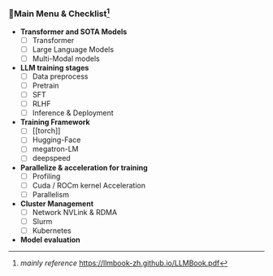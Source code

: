 ### 🔖Main Menu & Checklist[^1]
+ **Transformer and SOTA Models**
	- [ ] Transformer 
	- [ ] Large Language Models
	- [ ] Multi-Modal models
+ **LLM training stages**
	- [ ] Data preprocess
	- [ ] Pretrain
	- [ ] SFT
	- [ ] RLHF
	- [ ] Inference & Deployment
+ **Training Framework**
	- [ ] [[torch]]
	- [ ] Hugging-Face
	- [ ] megatron-LM
	- [ ] deepspeed
+ **Parallelize & acceleration for training**
	- [ ] Profiling
	- [ ] Cuda / ROCm kernel Acceleration
	- [ ] Parallelism
+ **Cluster Management**
	- [ ] Network NVLink & RDMA
	- [ ] Slurm
	- [ ] Kubernetes
+ **Model evaluation**

[^1]: *mainly reference* https://llmbook-zh.github.io/LLMBook.pdf
